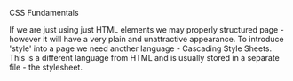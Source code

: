 CSS Fundamentals

If we are just using just HTML elements we may properly structured page - however it will have a very plain and unattractive appearance. To introduce 'style' into a page we need another language - Cascading Style Sheets. This is a different language from HTML and is usually stored in a separate file - the stylesheet.